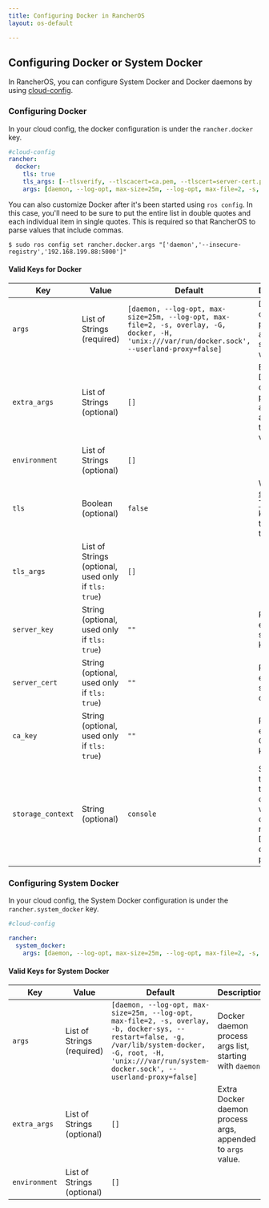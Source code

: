 ```yaml
---
title: Configuring Docker in RancherOS
layout: os-default

---
```


## Configuring Docker or System Docker

In RancherOS, you can configure System Docker and Docker daemons by using [cloud-config]({{site.baseurl}}/os/configuration/#cloud-config). 

### Configuring Docker

In your cloud config, the docker configuration is under the `rancher.docker` key. 

```yaml
#cloud-config
rancher:
  docker:
    tls: true
    tls_args: [--tlsverify, --tlscacert=ca.pem, --tlscert=server-cert.pem, --tlskey=server-key.pem, '-H=0.0.0.0:2376']
    args: [daemon, --log-opt, max-size=25m, --log-opt, max-file=2, -s, overlay, -G, docker, -H, 'unix:///var/run/docker.sock', --userland-proxy=false]
```    

You can also customize Docker after it's been started using `ros config`. In this case, you'll need to be sure to put the entire list in double quotes and each individual item in single quotes. This is required so that RancherOS to parse values that include commas.

```
$ sudo ros config set rancher.docker.args "['daemon','--insecure-registry','192.168.199.88:5000']"
```

#### Valid Keys for Docker

Key | Value | Default | Description
---|---|---| ---
`args` | List of Strings (required)|  `[daemon, --log-opt, max-size=25m, --log-opt, max-file=2, -s, overlay, -G, docker, -H, 'unix:///var/run/docker.sock', --userland-proxy=false]` | Docker daemon process args list, starting with `daemon`. 
`extra_args` | List of Strings (optional) |  `[]`| Extra Docker daemon process args, appended to `args` value. 
`environment` | List of Strings (optional) |`[]` | 
`tls` | Boolean (optional) | `false` | When [setting up TLS]({{site.baseurl}}/os/configuration/setting-up-docker-tls/), this key needs to be set to true.
`tls_args` | List of Strings (optional, used only if `tls: true`) | `[]` | 
`server_key` | String (optional, used only if `tls: true`)| `""` | PEM encoded server TLS key. 
`server_cert` | String (optional, used only if `tls: true`) | `""` | PEM encoded server TLS certificate.
`ca_key` | String (optional, used only if `tls: true`) | `""` | PEM encoded CA TLS key. 
`storage_context` | String  (optional) | `console` | Specifies the name of the system container in whose context to run the Docker daemon process. 

### Configuring System Docker

In your cloud config, the System Docker configuration is under the `rancher.system_docker` key. 

```yaml
#cloud-config

rancher:
  system_docker:
    args: [daemon, --log-opt, max-size=25m, --log-opt, max-file=2, -s, overlay, -b, docker-sys, --restart=false, -g, /var/lib/system-docker, -G, root, -H, 'unix:///var/run/system-docker.sock', --userland-proxy=false]
```
     
#### Valid Keys for System Docker

Key | Value | Default | Description
---|---|---| ---
`args` | List of Strings (required)|  `[daemon, --log-opt, max-size=25m, --log-opt, max-file=2, -s, overlay, -b, docker-sys, --restart=false, -g, /var/lib/system-docker, -G, root, -H, 'unix:///var/run/system-docker.sock', --userland-proxy=false]` | Docker daemon process args list, starting with `daemon`. 
`extra_args` | List of Strings (optional) |  `[]`| Extra Docker daemon process args, appended to `args` value. 
`environment` | List of Strings (optional) |`[]` | 
